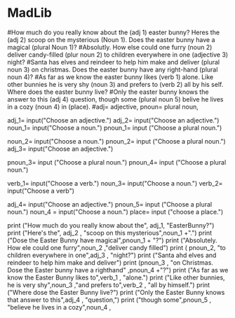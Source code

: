 # MadLib
#How much do you really know about the (adj 1) easter bunny? Heres the (adj 2) scoop on the mysterious (Noun 1). Does the easter bunny have a magical (plural Noun 1)?
#Absolutly. How else could one furry (noun 2) deliver candy-filled (plur noun 2) to children everywhere in one (adjective 3) night? 
#Santa has elves and reindeer to help him make and deliver (plural noun 3) on christmas. Does the easter bunny have any right-hand (plural noun 4)?
#As far as we know the easter bunny likes (verb 1) alone. Like other bunnies he is very shy (noun 3) and prefers to (verb 2) all by his self. Where does the easter bunny live?
#Only the easter bunny knows the answer to this (adj 4) question, though some (plural noun 5) belive he lives in a cozy (noun 4) in (place).
#adj= adjective, pnoun= plural noun, 

adj_1= input("Choose an adjective.")
adj_2= input("Choose an adjective.")
noun_1= input("Choose a noun.")
pnoun_1= input ("Choose a plural noun.")

noun_2= input("Choose a noun.")
pnoun_2= input ("Choose a plural noun.")
adj_3= input("Choose an adjective.")

pnoun_3= input ("Choose a plural noun.")
pnoun_4= input ("Choose a plural noun.")

verb_1= input("Choose a verb.")
noun_3= input("Choose a noun.")
verb_2= input("Choose a verb")

adj_4= input("Choose an adjective.")
pnoun_5= input ("Choose a plural noun.")
noun_4 = input("Choose a noun.")
place= input ("choose a place.")

print ("How much do you really know about the", adj_1, "EasterBunny?")
print ("Here's the", adj_2 , "scoop on this mysterious",noun_1 +".")
print ("Dose the Easter Bunny have magical",pnoun_1 + "?")
print ("Absolutely. How ele could one furry",noun_2 ,"deliver candy filled")
print ( pnoun_2, "to children everywhere in one",adj_3 , "night?")
print ("Santa ahd elves and reindeer to help him make and deliver")
print (pnoun_3 , "on Christmas. Dose the Easter bunny have a righthand" ,pnoun_4 +"?")
print ("As far as we know the Easter Bunny likes to",verb_1 , "alone.")
print ("Like other bunnies, he is very shy",noun_3  ,"and prefers to",verb_2 , "all by himself.")
print ("Where dose the Easter Bunny live?")
print ("Only the Easter Bunny knows that answer to this",adj_4 , "question,")
print ("though some",pnoun_5 , "believe he lives in a cozy",noun_4 ,

